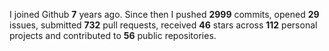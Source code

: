 
I joined Github **7** years ago. Since then I pushed **2999** commits, opened **29** issues, submitted **732** pull requests, received **46** stars across **112** personal projects and contributed to **56** public repositories.
